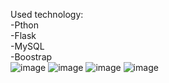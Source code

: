 Used technology:<br>
-Pthon <br>
-Flask <br>
-MySQL <br>
-Boostrap <br>
![image](https://user-images.githubusercontent.com/101826187/196793617-e9799b6a-6708-4e0e-9ea8-d596eacb0fa9.png)
![image](https://user-images.githubusercontent.com/101826187/196793759-a9a728e2-c934-4d99-be35-32e9d907737f.png)
![image](https://user-images.githubusercontent.com/101826187/196793793-8a32cd83-8fa2-43c7-82e4-780eca7890e0.png)
![image](https://user-images.githubusercontent.com/101826187/196793994-a49d0bbc-10c0-4757-8666-4a3d9e98a59c.png)
